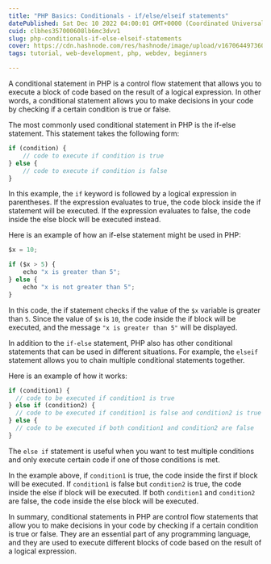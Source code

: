 ```yaml
---
title: "PHP Basics: Conditionals - if/else/elseif statements"
datePublished: Sat Dec 10 2022 04:00:01 GMT+0000 (Coordinated Universal Time)
cuid: clbhes357000608lb6mc3dvv1
slug: php-conditionals-if-else-elseif-statements
cover: https://cdn.hashnode.com/res/hashnode/image/upload/v1670644973606/IdBJ7FK0C.jpeg
tags: tutorial, web-development, php, webdev, beginners

---
```


A conditional statement in PHP is a control flow statement that allows you to execute a block of code based on the result of a logical expression. In other words, a conditional statement allows you to make decisions in your code by checking if a certain condition is true or false.

The most commonly used conditional statement in PHP is the if-else statement. This statement takes the following form:

```typescript
if (condition) {
    // code to execute if condition is true
} else {
    // code to execute if condition is false
}
```

In this example, the `if` keyword is followed by a logical expression in parentheses. If the expression evaluates to true, the code block inside the if statement will be executed. If the expression evaluates to false, the code inside the else block will be executed instead.

Here is an example of how an if-else statement might be used in PHP:

```typescript
$x = 10;

if ($x > 5) {
    echo "x is greater than 5";
} else {
    echo "x is not greater than 5";
}
```

In this code, the if statement checks if the value of the `$x` variable is greater than `5`. Since the value of `$x` is `10`, the code inside the if block will be executed, and the message `"x is greater than 5"` will be displayed.

In addition to the `if-else` statement, PHP also has other conditional statements that can be used in different situations. For example, the `elseif` statement allows you to chain multiple conditional statements together.

Here is an example of how it works:

```typescript
if (condition1) {
  // code to be executed if condition1 is true
} else if (condition2) {
  // code to be executed if condition1 is false and condition2 is true
} else {
  // code to be executed if both condition1 and condition2 are false
}
```

The `else if` statement is useful when you want to test multiple conditions and only execute certain code if one of those conditions is met.

In the example above, if `condition1` is true, the code inside the first if block will be executed. If `condition1` is false but `condition2` is true, the code inside the else if block will be executed. If both `condition1` and `condition2` are false, the code inside the else block will be executed.

In summary, conditional statements in PHP are control flow statements that allow you to make decisions in your code by checking if a certain condition is true or false. They are an essential part of any programming language, and they are used to execute different blocks of code based on the result of a logical expression.